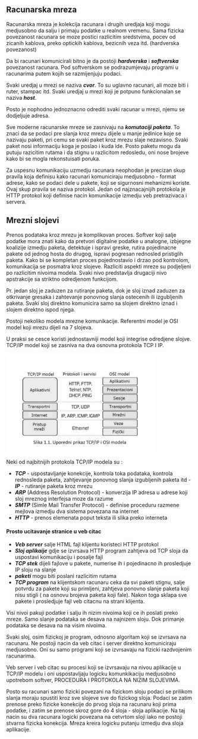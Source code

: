 ## Racunarska mreza

Racunarska mreza je kolekcija racunara i drugih uredjaja koji mogu medjusobno da salju i primaju podatke u realnom vremenu. Sama fizicka povezanost racunara se moze
postici razlicitim sredstvima, pocev od zicanih kablova, preko optickih kablova, bezicnih veza itd. (hardverska povezanost)

Da bi racunari komunicirali bitno je da postoji ***hardverska*** i ***softverska*** povezanost racunara. Pod softverskom se podrazumjevaju programi u racunarima putem kojih se razmijenjuju podaci. 

Svaki uredjaj u mrezi se naziva ***cvor***. To su uglavno racunari, ali moze biti i ruter, stampac itd. Svaki uredjaj u mrezi koji je potpuno funkcionalan se naziva ***host***. 

Posto je nophodno jednoznacno odrediti svaki racunar u mrezi, njemu se dodjeljuje adresa. 

Sve moderne racunarske mreze se zasnivaju na ***komutaciji paketa***. To znaci da se podaci pre slanja kroz mrezu dijele u manje jedinice koje se nazivaju paketi, pri cemu se svaki paket kroz mrezu slaje nezavisno. Svaki paket nosi informaciju koga je poslao i kuda ide. Posto paketu mogu da putuju razicitim rutama i da stignu u razlicitom redosledu, oni nose brojeve kako bi se mogla rekonstuisati poruka.

Za uspesnu komunikaciju uzmedju racunara neophodan je precizan skup pravila koja definisu kako racunari komuniciraju medjusobno - format adrese, kako se podaci dele u pakete, koji se sigurnosni mehanizmi koriste. Ovaj skup pravila se naziva protokol. Jedan od najznacajnijih protokola je HTTP protokol koji definise nacin komunikacije izmedju veb pretrazivaca i servera.

## Mrezni slojevi

Prenos podataka kroz mrezu je komplikovan proces. Softver koji salje podatke mora znati kako da pretvori digitalne podatke u analogne, izbjegne koalizije izmedju paketa, detektuje i ispravi greske, rutira pojedinacne pakete od jednog hosta do drugog, ispravi pogresan rednosled pristiglih paketa. Kako bi se kompletan proces pojednostavio i drzao pod kontrolom, komunikacija se posmatra kroz slojeve. Razliciti aspekti mreze su podjeljeni po razlicitim nivoima modela. Svaki nivo predstavlja drugaciji nivo apstrakcije sa striktno odredjenom funkcijom. 

Pr. jedan sloj je zaduzen za rutiranje paketa, dok je sloj iznad zaduzen za otkrivanje gresaka i zahtevanje ponovnog slanja ostecenih ili izgubljenih paketa. Svaki sloj direktno komunicira samo sa slojem direktno iznad i slojem direktno ispod njega. 

Postoji nekoliko modela mrezne komunikacije. Referentni model je OSI model koji mrezu dijeli na 7 slojeva. 

U praksi se cesce koristi jednostavniji model koji integrise odredjene slojve. TCP/IP model koji se zasniva na dva osnovna protokola TCP I IP. 

<img alt="alt_text" width="400px" src="img/modeli.jpg" />

Neki od najbitnijih protokola TCP/IP modela su :

- ***TCP*** - uspostavljanje konekcije, kontrola toka podataka, kontrola rednosleda paketa, zahtjevanje ponovnog slanja izgubljenih paketa itd
-***IP*** - rutiranje paketa kroz mrezu
- ***ARP*** (Address Resolution Protocol) - konverzija IP adresa u adrese koji sloj mreznog interfejsa moze da razume
- ***SMTP*** (Simle Mail Transfer Protocol) - definise proceduru razmene mejlova izmedju dva sistema povezana na internet
- ***HTTP*** - prenos elemenata poput teksta ili slika preko interneta

#### Prosto ucitavanje stranice u veb citac

- ***Veb server*** salje HTML fajl klijentu koristeci HTTP protokol
- ***Sloj aplikaije*** gdje se izvrsava HTTP program zahtjeva od TCP sloja da uspostavi komunikaciju i posalje fajl
- ***TCP stek*** dijeli fajlove u pakete, numerise ih i pojedinacno ih prosledjuje IP sloju na slanje
- ***paketi*** mogu biti poslani razlicitim rutama
- ***TCP program*** na klijentskom racunaru ceka da svi paketi stignu, salje potvrdu za pakete koji su primljeni, zahtjeva ponovno slanje paketa koji nisu stigli ( na osnovu brojeva paketa koji fale). Nakon toga sklapa sve pakete i prosledjuje fajl veb citacnu na strani klijenta.

Visi nivoi pakuji podatke i salju ih nizim nivoima koji ce ih poslati preko mreze. Samo slanje podataka se desava na najnizem sloju. Dok primanje podataka se desava na na visim nivoima.

Svaki sloj, osim fizickoj je program, odnosno algoritam koji se izvrsava na racunaru. Ne postoji nacin da veb citac i server direktno komuniciraju medjusobno. Oni su samo programi koji se izvrsavaju na fizicki razdvojenim racunarima. 

Veb server i veb citac su procesi koji se izvrsavaju na nivou aplikacije u TCP/IP modelu i oni uspostavljaju logicku komunkikaciju medjusobno upotrebom softver, PROCEDURA I PROTOKOLA NA NIZIM SLOJEVIMA.

Posto su racunari samo fizicki povezani na fizickom sloju podaci se prilikom slanja moraju spustiti kroz sve slojeve sve do fizickog sloja. Podaci se zatim prenose preko fizicke konekcije do prvog sloja na racunaru koji prima podatke, i zatim se prenose skroz gore do 4 sloja - sloja aplikacije. Na taj nacin su dva racunara logicki povezana na cetvrtom sloji iako ne postoji stvarna fizicka konekcija. Mreza kreira logicku putanju izmedju dva sloja aplikacije.
